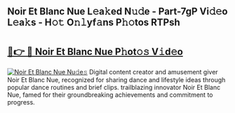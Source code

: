 ## Noir Et Blanc Nue L𝚎a𝚔ed N𝚞𝚍e - Part-7gP Vi𝚍𝚎o L𝚎a𝚔s - H𝚘𝚝 O𝚗𝚕yf𝚊ns P𝚑𝚘tos RTPsh

# <h2><a href="http://kfcxhgx.oniu.top/?m=Noir+Et+Blanc+Nue">🔗👉 🔴 Noir Et Blanc Nue P𝚑ot𝚘𝚜 V𝚒d𝚎o</a></h2>

[![Noir Et Blanc Nue Nu𝚍e𝚜](https://i.imgur.com/0qMVB7G.gif)](http://kfcxhgx.oniu.top/?m=Noir+Et+Blanc+Nue)
Digital content creator and amusement giver Noir Et Blanc Nue, recognized for sharing dance and lifestyle ideas through popular dance routines and brief clips. trailblazing innovator Noir Et Blanc Nue, famed for their groundbreaking achievements and commitment to progress.  
